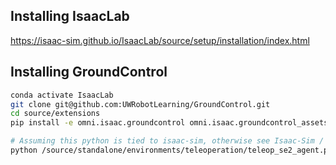 ## Installing IsaacLab
https://isaac-sim.github.io/IsaacLab/source/setup/installation/index.html

## Installing GroundControl

```bash
conda activate IsaacLab
git clone git@github.com:UWRobotLearning/GroundControl.git
cd source/extensions
pip install -e omni.isaac.groundcontrol omni.isaac.groundcontrol_assets omni.isaac.groundcontrol_tasks

# Assuming this python is tied to isaac-sim, otherwise see Isaac-Sim / IsaacLab docs:
python /source/standalone/environments/teleoperation/teleop_se2_agent.py --task Isaac-Navigation-Flat-Spot-Play-v0 --num_envs 1 --teleop_device keyboard
```
